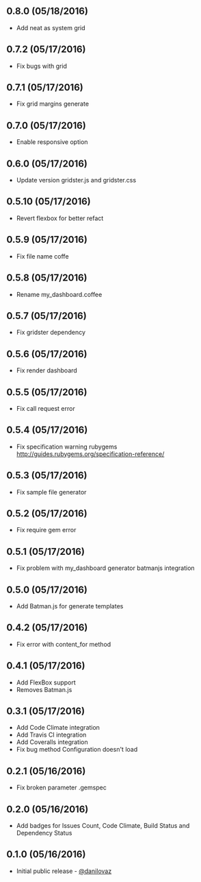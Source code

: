 ## 0.8.0 (05/18/2016)

* Add neat as system grid

## 0.7.2 (05/17/2016)

* Fix bugs with grid

## 0.7.1 (05/17/2016)

* Fix grid margins generate

## 0.7.0 (05/17/2016)

* Enable responsive option

## 0.6.0 (05/17/2016)

* Update version gridster.js and gridster.css

## 0.5.10 (05/17/2016)

* Revert flexbox for better refact

## 0.5.9 (05/17/2016)

* Fix file name coffe

## 0.5.8 (05/17/2016)

* Rename my_dashboard.coffee

## 0.5.7 (05/17/2016)

* Fix gridster dependency

## 0.5.6 (05/17/2016)

* Fix render dashboard

## 0.5.5 (05/17/2016)

* Fix call request error

## 0.5.4 (05/17/2016)

* Fix specification warning rubygems http://guides.rubygems.org/specification-reference/

## 0.5.3 (05/17/2016)

* Fix sample file generator

## 0.5.2 (05/17/2016)

* Fix require gem error

## 0.5.1 (05/17/2016)

* Fix problem with my_dashboard generator batmanjs integration

## 0.5.0 (05/17/2016)

* Add Batman.js for generate templates

## 0.4.2 (05/17/2016)

* Fix error with content_for method

## 0.4.1 (05/17/2016)

* Add FlexBox support
* Removes Batman.js

## 0.3.1 (05/17/2016)

* Add Code Climate integration
* Add Travis CI integration
* Add Coveralls integration
* Fix bug method Configuration doesn't load

## 0.2.1 (05/16/2016)

* Fix broken parameter .gemspec

## 0.2.0 (05/16/2016)

* Add badges for Issues Count, Code Climate, Build Status and Dependency Status

## 0.1.0 (05/16/2016)

* Initial public release - [@danilovaz](https://github.com/danilovaz)
